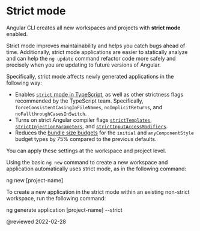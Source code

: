 # Strict mode

Angular CLI creates all new workspaces and projects with **strict mode** enabled.

Strict mode improves maintainability and helps you catch bugs ahead of time. Additionally, strict mode applications are easier to statically analyze and can help the `ng update` command refactor code more safely and precisely when you are updating to future versions of Angular.

Specifically, strict mode affects newly generated applications in the following way:

*   Enables [`strict` mode in TypeScript](https://www.typescriptlang.org/tsconfig#strict), as well as other strictness flags recommended by the TypeScript team. Specifically, `forceConsistentCasingInFileNames`, `noImplicitReturns`, and `noFallthroughCasesInSwitch`.
*   Turns on strict Angular compiler flags [`strictTemplates`](guide/angular-compiler-options#stricttemplates), [`strictInjectionParameters`](guide/angular-compiler-options#strictinjectionparameters), and [`strictInputAccessModifiers`](guide/template-typecheck#troubleshooting-template-errors).
*   Reduces the [bundle size budgets](guide/build#configuring-size-budgets) for the `initial` and `anyComponentStyle` budget types by 75% compared to the previous defaults.

You can apply these settings at the workspace and project level.

Using the basic `ng new` command to create a new workspace and application automatically uses strict mode, as in the following command:

<code-example format="shell" language="shell">

ng new [project-name]

</code-example>

To create a new application in the strict mode within an existing non-strict workspace, run the following command:

<code-example format="shell" language="shell">

ng generate application [project-name] --strict

</code-example>

<!-- links -->

<!-- external links -->

<!-- end links -->

@reviewed 2022-02-28
